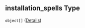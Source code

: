 ## installation\_spells Type

`object[]` ([Details](deployed-properties-workers-items-properties-installation_spells-items.md))
